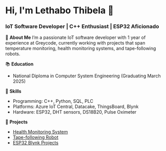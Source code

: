 # Hi, I'm Lethabo Thibela 👋
### IoT Software Developer | C++ Enthusiast | ESP32 Aficionado

🌟 **About Me**
I’m a passionate IoT software developer with 1 year of experience at Greycode, currently working with projects that span temperature monitoring, health monitoring systems, and tape-following robots.

📚 **Education**
- National Diploma in Computer System Engineering (Graduating March 2025)

🚀 **Skills**
- Programming: C++, Python, SQL, PLC
- Platforms: Azure IoT Central, Datacake, ThingsBoard, Blynk
- Hardware: ESP32, DHT sensors, DS18B20, Pulse Oximeter

📂 **Projects**
- [Health Monitoring System](link-to-project)
- [Tape-following Robot](link-to-project)
- [ESP32 Blynk Projects](https://github.com/Lethabo-code/Blynk-projects)
